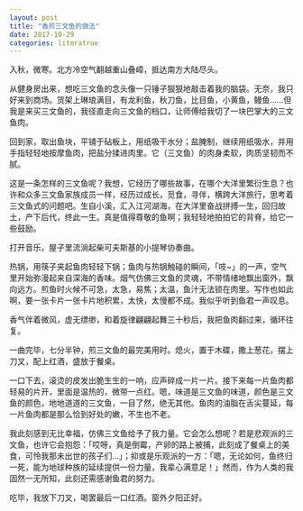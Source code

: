 ```yaml
---
layout: post
title: "香煎三文鱼的做法"
date: 2017-10-29
categories: literatrue
---
```


入秋，微寒。北方冷空气翻越重山叠嶂，抵达南方大陆尽头。



从健身房出来，想吃三文鱼的念头像一只锤子狠狠地敲击着我的脑袋。无奈，我只好来到商场。货架上琳琅满目，有龙利鱼，秋刀鱼，比目鱼，小黄鱼，鳗鱼......但我是来买三文鱼的，我径直走向三文鱼的档口，让师傅给我切了一块巴掌大的三文鱼肉。



回到家，取出鱼块，平铺于砧板上，用纸吸干水分；盐腌制，继续用纸吸水，并用手指轻轻地按摩鱼肉，把盐分揉进肉里。它（三文鱼）的肉身柔软，肉质坚韧而不腻。



这是一条怎样的三文鱼呢？我想，它经历了哪些故事，在哪个大洋里繁衍生息？也许和众多三文鱼家族成员一样，经历过成长，觅食，寻伴，横跨大洋旅行，思考着三文鱼式的问题吧。生自小溪，汇入江河湖海，在大洋里奋战拼搏一生，回归故土，产下后代，终此一生。真是值得尊敬的鱼啊；我轻轻地拍拍它的背脊，给它一些鼓励。



打开音乐，屋子里流淌起柴可夫斯基的小提琴协奏曲。



热锅，用筷子夹起鱼肉轻轻下锅；鱼肉与热锅触碰的瞬间，「吱~」的一声，空气里开始弥漫起来自深海的香味。烟气仿佛三文鱼的灵魂，不带情绪地飘出窗外，飘向远方。煎鱼时火候不可急，太急，易焦；太温，鱼汁无法锁在肉里。写作也如此啊，要一张卡片一张卡片地积累，太快，太慢都不成。我似乎听到鱼君一声叹息。



香气伴着微风，虚无缥缈，和着旋律翩翩起舞三十秒后，我把鱼肉翻过来，循环往复。



一曲完毕，七分半钟，煎三文鱼的最完美用时。熄火，置于木碟，撒上葱花，摆上刀叉，配上红酒，盛放于餐桌。



一口下去，滚烫的皮发出脆生生的一响，应声碎成一片一片。接下来每一片鱼肉都轻易的片开，里面是温热的，微带一点红。嗯，味道是三文鱼的味道，颜色是三文鱼的颜色，地地道道的三文鱼，一目了然，绝无其他。鱼肉的油脂在舌尖蔓延，每一片鱼肉都是那么恰到好处的嫩，不生也不老。



我此刻感到无比幸福，仿佛三文鱼给予了我力量。它会怎么想呢？若是悲观派的三文鱼，也许它会抱怨：「哎呀，真是倒霉，产卵的路上被捕，此刻成了餐桌上的美食，可怜我那未出世的孩子们...」；抑或是乐观派的一方：「嗯，无论如何，鱼终归一死，能为地球种族的延续提供一份力量，我辈心满意足！」然而，作为人类的我固然一无所知，此刻还需感谢鱼君的努力。



吃毕，我放下刀叉，喝罢最后一口红酒。窗外夕阳正好。
